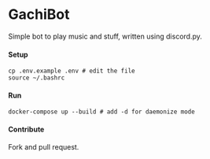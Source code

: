 # GachiBot
Simple bot to play music and stuff, written using discord.py.

#### Setup
```
cp .env.example .env # edit the file
source ~/.bashrc
```

#### Run
```
docker-compose up --build # add -d for daemonize mode
```

#### Contribute
Fork and pull request.
